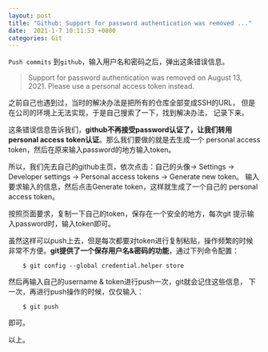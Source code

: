 ```yaml
---
layout: post
title: "Github: Support for password authentication was removed ..."
date:  2021-1-7 10:11:53 +0800
categories: Git
---
```


`Push commits` 到`github`，输入用户名和密码之后，弹出这条错误信息。

> Support for password authentication was removed on August 13, 2021. 
> Please use a personal access token instead.

之前自己也遇到过，当时的解决办法是把所有的仓库全部变成SSH的URL，
但是在公司的环境上无法实现，于是自己搜索了一下，找到解决办法，
记录下来。

这条错误信息告诉我们，**github不再接受password认证了，让我们转用
personal access token认证**。那么我们要做的就是去生成一个
personal access token，然后在原来输入password的地方输入token。

所以，我们先去自己的github主页，依次点击：自己的头像-> Settings ->
Developer settings -> Personal access tokens -> Generate new token。
输入要求输入的信息，然后点击Generate token，这样就生成了一个自己的
personal access token。

按照页面要求，复制一下自己的token，保存在一个安全的地方，每次git
提示输入password时，输入token即可。

虽然这样可以push上去，但是每次都要对token进行复制粘贴，操作频繁的时候
非常不方便。**git提供了一个保存用户名&密码的功能**，通过下列命令配置：
```
	$ git config --global credential.helper store
```
然后再输入自己的username & token进行push一次，git就会记住这些信息，
下一次，再进行push操作的时候，仅仅输入：
```
	$ git push
```
即可。

以上。
